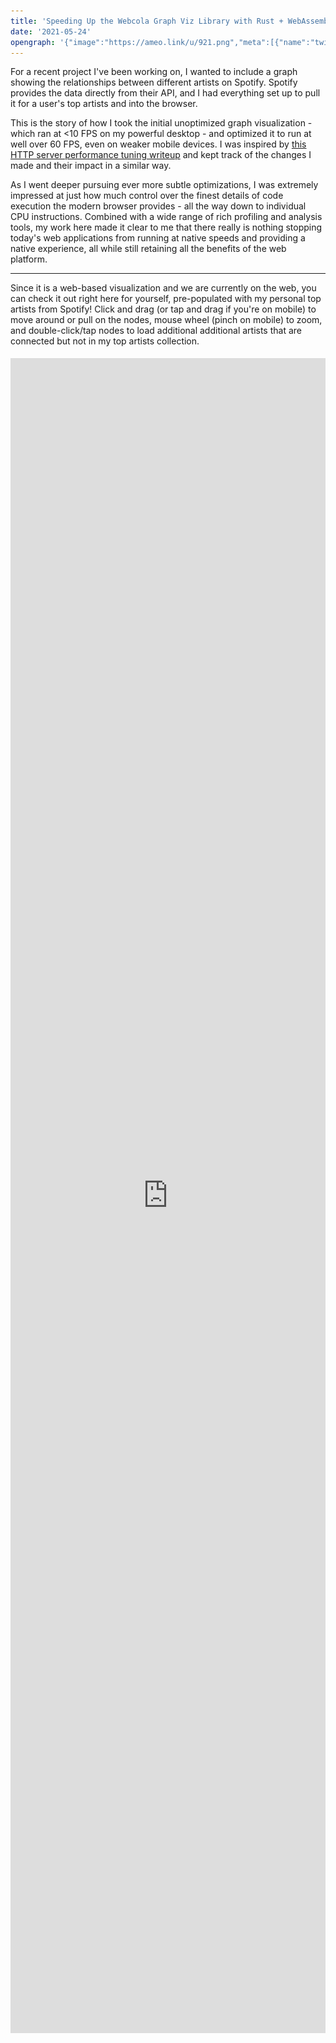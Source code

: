 ```yaml
---
title: 'Speeding Up the Webcola Graph Viz Library with Rust + WebAssembly'
date: '2021-05-24'
opengraph: '{"image":"https://ameo.link/u/921.png","meta":[{"name":"twitter:card","content":"summary_large_image"},{"name":"twitter:image","content":"https://ameo.link/u/921.png"},{"name":"twitter:image:alt","content":"A screenshot of the spotify artist relationship graph from my Spotifytrack site, which was produced using WebCola"}]}'
---
```


For a recent project I've been working on, I wanted to include a graph showing the relationships between different artists on Spotify.  Spotify provides the data directly from their API, and I had everything set up to pull it for a user's top artists and into the browser.

This is the story of how I took the initial unoptimized graph visualization - which ran at <10 FPS on my powerful desktop - and optimized it to run at well over 60 FPS, even on weaker mobile devices.  I was inspired by [this HTTP server performance tuning writeup](https://talawah.io/blog/extreme-http-performance-tuning-one-point-two-million/) and kept track of the changes I made and their impact in a similar way.

As I went deeper pursuing ever more subtle optimizations, I was extremely impressed at just how much control over the finest details of code execution the modern browser provides - all the way down to individual CPU instructions.  Combined with a wide range of rich profiling and analysis tools, my work here made it clear to me that there really is nothing stopping today's web applications from running at native speeds and providing a native experience, all while still retaining all the benefits of the web platform.

----

Since it is a web-based visualization and we are currently on the web, you can check it out right here for yourself, pre-populated with my personal top artists from Spotify!  Click and drag (or tap and drag if you're on mobile) to move around or pull on the nodes, mouse wheel (pinch on mobile) to zoom, and double-click/tap nodes to load additional additional artists that are connected but not in my top artists collection.

<iframe title="Related Artists Graph Visualization Demo" src="https://spotifytrack.net/graph.html" loading="lazy" style="width: 100%; outline: none; border: none; margin-right: 0px; margin-left: 0px; height: 67vh; margin-top: 5px; margin-bottom: 0px;" />

.

If you're using an embedded browser, it might not load.  You can view the full graph on [Spotifytrack](https://spotifytrack.net) and connect your Spotify account to see it personalized for your own top artists.

## Force Directed Graphs

If you're not familiar with them, [force-directed graphs](https://en.wikipedia.org/wiki/Force-directed_graph_drawing) are a visualization for graph data that lays out nodes in an easy-to-see way, avoiding edge crosses as much as possible and trying to keep all edges to approximately the same length.

After a bit of research, I chose the [Webcola](https://ialab.it.monash.edu/webcola/) constraint-based graph layout library.  Webcola is itself a port/adaptation of the C++ [libcola](http://www.adaptagrams.org/) library and it supports easy integration with D3 which I've worked with in the past.  It really was very simple to get a working force-directed graph rendered by adapting some code from their examples, and it actually looked pretty good!  The relationships between artists were apparent and I found myself spending a good amount of time just scrolling around it and exploring my own world of musical connections.

## Initial Analysis

There was one problem though: it was incredibly slow; slow to the tune of 8 FPS.  Obviously, that's not acceptable and it made using the graph very difficult.  To be fair, I had almost 400 nodes in my personal graph and ~1500 edges which was a lot more than any of the Webcola examples, but it felt like performance was an order of magnitude or two too low.

What followed was an extensive journey of optimizing my application and all of the underlying layers to boost that 8 FPS to a consistent 60, even on less powerful devices.

The first step of all of my browser-based performance optimization starts with Google Chrome's excellent built-in profiler.  Here's what one frame of the animation looked like at the start before any changes were made:

![Screenshot of the Google Chrome profiler showing the initial performance of a single frame the Webcola visualization before any performance improvements were made at all](./images/webcola/initial_unoptimized.png)

The whole frame took ~125ms, miles away from the 16.5ms required for 60 FPS.  Ideally, we'll also want it to be even quicker than that since other code needs to run on the webpage as well.

Breaking down where most of the time was being spent, The `Descent.rungeKutta` function comes from the Webcola library and is used to compute new positions for all of the nodes based on the connections between them.  `D3StyleLayoutAdapter.trigger` is the rendering portion where the SVG nodes created by D3 are updated to match the newly computed positions of the nodes.  The `Run Microtasks` section at the end contains some extra D3 bookkeeping code, and finally the small (well, small compared to everything else right now) purple and green bars at the end were for browser-level layout and rendering.

## Eliminating Forced Layout

The first thing I noticed about the perf graph above was the purple boxes with red tags that dominated more than half of the entire frame.  Zooming in a bit more, it became apparent that these were caused by **Forced Reflow**, which means that the browser was being forced to re-compute the geometric layout of all of the SVG nodes in the visualization every time I updated the positions of any of them.

![Screenshot of Google Chrome profiler zoomed in to show forced reflow caused by the getBBox function](./images/webcola/forced_layout.png)

It looked to be caused by the [`getBBox()`](https://developer.mozilla.org/en-US/docs/Web/API/SVGGraphicsElement/getBBox) function which is used to compute the actual size of SVG elements.

Looking at my code, some of the example code I copied over for positioning the labels of the nodes looked like this:

```ts
label
  .attr("x", function (d) { return d.x; })
  .attr("y", function (d) {
    var h = this.getBBox().height;
    return d.y + h/4;
  });
```

After a bit of quick Googling, I found that the `getBBox` function indeed causes forced reflow in SVGs.  Since in my graph all nodes had a uniform height, I was able to replace that code with just this:

```ts
label
  .attr("x", function (d) { return d.x; })
  .attr("y", function (d) { return d.y + 20/4; });
```

That change alone was the biggest contribution to the performance improvements of the graph since the forced layout cost was linear to the number of nodes in the graph but the layout itself required computing positions for all nodes and edges.  Since it was more of a bugfix than an optimization, I don't really count it as part of the main optimization changes I made here, but it was a vital change nonetheless.

Here's what the perf graph looked like after removing the `getBBox()` calls:

![Screenshot of the Google Chrome profiler showing the performance of a single frame of the Webcola visualization after removing the `getBBox` calls](./images/webcola/1_remove_bbox.png)

Much better - already down to ~50ms for a frame.  Still a long way to go, though!

## Custom Canvas-Based Renderer

As a result of removing the horrible `getBBox` code, Webcola has moved up to taking around a third of the processing time of the frame with the D3 rendering and associated overhead taking up the rest.  One thing to notice is that the majority of `D3StyleLayoutAdapter.trigger` is now dominated by calls to [`setAttribute`](https://developer.mozilla.org/en-US/docs/Web/API/Element/setAttribute), which is a browser built-in that is used by D3 under the hood to set the actual attribute on the `<line>` and `<rect>` nodes used to render the graph into the SVG.

Unfortunately, this is a bit of a dead-end for D3; as far as I know, in order to animate the visualization according to the positions computed by Webcola, you need to actually change those attributes - there's no way getting around it.  I managed to improve the performance a bit by using some specialized SVG position setting APIs, but the mere act of setting the coordinates on the SVG elements was still taking up ~15ms, nearly the entire budget for the frame.  Besides that, the "Recalculate Styles", "Layout", and "Paint" boxes at the end had become much more prominent as well and were also seemingly unavoidable overhead of the SVG-based renderer.

After trying a couple of other ideas in vain, I decided to bite the bullet and implement a fully custom renderer for the graph that used Canvas rather than SVG.  Although SVG is a terrific choice for many kinds of visualizations due to its rich API and direct integration into the DOM, there were some things that it doesn't perform very well with.

I'd used the [PixiJS](https://www.pixijs.com/) library on [a](https://notes.ameo.design/fm.html) [few](https://github.com/ameobea/web-synth) [projects](https://cprimozic.net/projects/spf420_x_syncup) in the past and found it to be an extremely productive tool for building rich visualizations and interactive applications in the browser.  It's based on WebGL, but it provides a high-level API on top with lots of useful tools for building applications quickly without compromising performance.

Building out the initial renderer was actually pretty straightforward; the graph visualization only really consists of boxes, lines, and labels.  The biggest advantage over the D3/SVG-based renderer is that the nodes don't need to be managed individually and treated as fully-fledged DOM elements.  Instead, the whole visualization can be passed off to the GPU in one go which performs all of the rendering directly, giving us the equivalent of an image that can then be rendered into the canvas on the page.

The biggest drawback is that we have to do all of the interactive bits (hit-testing, clicking, dragging, hover, etc.) manually instead of relying on handy HTML event listeners and CSS to do it for us.  Thankfully, PIXI includes a ton of utilities to do most of this for us.

The final step was to plug the renderer into Webcola.  Webcola was designed to be pluggable into various different rendering engines, so after looking at how the D3 shim was implemented getting it to work with the canvas-based renderer went pretty smoothly.

Here's the full source code I ended up with for the canvas-based renderer: <https://github.com/Ameobea/spotifytrack/blob/main/frontend/src/components/RelatedArtistsGraph/CanvasRenderer.ts>

After all of that effort, the reward was another massive bump in performance:

![Screenshot of the Google Chrome profiler showing the performance of a single frame of the Webcola visualization after switching to a custom canvas-based renderer implemented using PIXI.js](./images/webcola/2_canvas_renderer.png)

The difference is almost as shocking as the first one!  The renderer went from taking up two thirds of the frame to taking up around 20%, and the total frame time was down to ~32ms.  That's a very usable FPS, at least on my desktop.  However, on smartphones or even lower-end laptops or netbooks, that number is going to be a lot worse.

## Optimizing Webcola

At this point, it became clear that the Webcola library was the next thing to look at since it was taking up the vast majority of the rendering time.  The Chrome profiler also supports line-level profiling, so I zoomed into the `Descent.computeDerivatives` function to see which lines were taking the most CPU time:

![Screenshot of Webcola source code showing line-level annotations of where the most CPU time is being spent](./images/webcola/unoptimized_js_line_level_timings.png)

Well, there are some positives and some negatives.  On the plus side, almost all of the CPU time is spent in a handful of lines.  On the minus side, the hottest lines are all doing very simple operations like reading from/writing to arrays and doing basic math operations.

After spending a lot of time looking at and working with this code, I've discovered that the core of the algorithm consists of computing the distance between each node and all other nodes.  Using this distance measurement and some other magic data determined by Webcola, new positions for each node are computed to better satisfy the layout of the graph as a whole.  This is a n^2 time complexity loop which the nested `for` loops in the code snippet above hint at.

### Switching to Typed Arrays

The issue with the hottest lines all being array stores and loads is that there's really not a ton that can be done to optimize that.  My initial thought was to change all of the arrays, which were vanilla JavaScript arrays, into typed arrays like `Float32Array`.  The APIs between vanilla arrays and typed arrays are actually almost exactly the same and Webcola is written in Typescript, so swapping them out for typed arrays mostly just required changing the constructors and type definitions.

Surprisingly, after doing that, performance actually regressed!  This was the opposite of what I expected because typed arrays are specifically designed for high-performance code.  I did a bit of research, and a couple of potential explanations came up:

 1) The JavaScript engine was doing some optimizations on arrays that it wasn't able to do with the typed arrays.  One thing I only noticed later is that several of the arrays used in the loop were very small (2-3 elements) which might explain some of the issue.
 2) The code was doing out-of-bounds reads somewhere in a way that didn't impact the correctness of the algorithm.  Some posts seemed to indicate that doing out-of-bounds reads on typed arrays caused code to be de-optimized worse than when doing them on normal arrays.
 3) Several of the arrays used in the algorithm were multi-dimensional, so switching them to typed arrays only actually changed the inner dimension.  It's possible that if the arrays were flattened to hold all their elements in a single buffer, the performance might be much better.

In any case, I abandoned this approach entirely and left the arrays as they were.

## Porting Webcola to Rust + WebAssembly

Having run into a wall with optimizing the JavaScript itself for the WebCola engine, I turned to a more radical approach: Re-writing the hot loop in Rust / WebAssembly.

Before going into details about the Wasm port itself, I want to provide a little bit of justification for this decision.  There are a [variety](https://surma.dev/things/js-to-asc/) [of](https://www.usenix.org/system/files/atc19-jangda.pdf) [writeups](https://mrale.ph/blog/2018/02/03/maybe-you-dont-need-rust-to-speed-up-your-js.html) that have pretty much the same message that about boils down to "writing things in Wasm doesn't automatically mean that they're going to be fast or faster than JavaScript."  This is a valid point for a lot of things; modern JS engines like V8 are almost miraculous in their performance and ability to optimize JavaScript execution.

However, there are also many situations where WebAssembly is a much more appealing option than JavaScript due to the much higher degree of control it provides over things like memory layout, data types, and code layout behavior like inlining, monomorphization, etc.  A tight, hot loop doing number crunching without touching the DOM or interoperating with JS data structures is a quite an ideal target for implementation in Wasm.

### Initial Port

My intention with the initial port was to re-write the `computeDerivatives` function in Rust and then make whatever other changes were necessary to glue it to the existing JavaScript code, leaving the bulk of the WebCola codebase as it is and limiting the surface area of the change.  That would make it easier to implement and test the port since less code changes would be necessary.  It also helps to keep changes to WebCola's APIs, both internal and external, as limited as possible.

Since the `computeDerivatives` function itself only really does some basic math and array shuffling, porting it to Rust was pretty trivial.  The complicated part, however, was managing access to the various input and output buffers that are used by it.  In the original WebCola library, those buffers live in arrays that are contained in the parent class of the `computeDerivatives` method.

In fact, all the Rust code I wrote for this port is in a [single file](https://github.com/Ameobea/webcola-wasm/blob/master/src/wasm/src/lib.rs).  Note that the file I linked is the current/latest version of the code and contains a lot of changes (which I go into detail about later in this post) that don't correspond directly to the original JavaScript code.

In order for them to be accessed from WebAssembly, they either need to be copied into the WebAssembly heap as arguments or changed to live inside the Wasm heap by default.  The advantage of the first option is that code changes to the JS code are limited which makes the port easier to manage.  However, the tradeoff is that the buffers need to be copied into the JS heap every time the function is called.

Moving the buffers into JS means they can be accessed very easily from the ported Rust code without needing to copy them around between JS and Wasm, at least not in order to run `computeDerivatives`.  The tradeoff for that is that setting/getting them from JS requires doing that copying and creating dedicated shim functions to facilitate that.

I ended up doing a combination of both methods.  I moved all of the data buffers accessed by `computeDerivatives` into Wasm memory, pre-allocating buffers for them.  I left one of the buffers in JS, the `x` vector which was passed as an argument to `computeDerivatives`.  As it turned out, since the `computeDerivatives` function is only called a few times per frame, the cost of copying these buffers is negligible compared to the cost of running the `computeDerivatives` function itself, not even showing up on the profiler.

Since some other WebCola internals access the buffers that were moved into Wasm, I created some shimmed getter and setter methods that pulled from the Wasm module's memory under the hood:

```ts
public get g(): Float32Array[] {
   const memory: WebAssembly.Memory = this.wasm.get_memory();
   const memoryView = new Float32Array(memory.buffer);

   const gPtr = this.k === 2 ? this.wasm.get_g_2d(this.ctxPtr) : this.wasm.get_g_3d(this.ctxPtr);
   const gOffset = gPtr / BYTES_PER_F32;
   return new Array(this.k)
       .fill(null)
       .map((_, i) => memoryView.subarray(gOffset + i * this.n, gOffset + i * this.n + this.n));
}
```

### Specialization for 2D and 3D Usage via Const Generics

The WebCola library supports both 2D and 3D layout, using the `i` variable to indicate the number of dimensions.  Since this variable is static for a given graph and is known ahead of time, there is an opportunity to provide that information to the compiler at build-time in order to allow it to generate more efficient code that is specialized for either 2D or 3D usage.

Rust has recently added support for [const generics](https://rust-lang.github.io/rfcs/2000-const-generics.html) in stable which suits this use-case perfectly.  Instead of storing `i` as a field and referring to it dynamically at runtime, it's encoded at the type level as a const generic.  Shim functions are then exported for both 2D and 3D versions which both call the same generic function but with a different value for the dimension parameter:

```rs
#[wasm_bindgen]
pub fn compute_2d(ctx_ptr: *mut Context<2>, mut x: Vec<f32>) -> Vec<f32> {
    let ctx: &mut Context<2> = unsafe { &mut *ctx_ptr };
    ctx.compute(&mut x);
    x
}

#[wasm_bindgen]
pub fn compute_3d(ctx_ptr: *mut Context<3>, mut x: Vec<f32>) -> Vec<f32> {
    let ctx: &mut Context<3> = unsafe { &mut *ctx_ptr };
    ctx.compute(&mut x);
    x
}
```

This provides a variety of optimization opportunities that wouldn't otherwise be available:

* The sizes of various buffers can be known statically which allows them to be created on the stack for free rather than having to be dynamically allocated.  This also facilitates automatic bounds check elision which means efficient code can be written without having to use `unsafe` memory accesses.
* Various loops that run `i` times can be unrolled entirely, avoiding the loop control flow entirely
* Various array accesses of data buffers can be made more efficient since their indexes involve multiplying things by `i` in some way or another

### Performance Summary

After performing the initial port and wiring it up to the existing JS code, this is what the profiler looked like:

![Screenshot of the Google Chrome profiler showing the performance of a single frame of the Webcola visualization after re-implementing the hottest part of the Webcola library in Rust + WebAssembly](./images/webcola/3_initial_wasm_webcola.png)

It's clear that the WebAssembly port was very worth it!  The `rungeKutta` function which spends the vast majority of its time calling `computeDerivatives` went from taking ~18ms to just 9ms - a 2x speedup!  If I had to guess, I'd say that much of this improved performance comes from more efficient accesses to the data buffers and the benefits of making the dimension static at compile time listed above.

Despite all of that, the actual code was a more or less 1-to-1 port; all of the performance improvements came from opportunities made possible by Rust/WebAssembly.  Although it would technically be possible to manually create separate 2D and 3D versions of the JS code, Rust allows it to be codified and made fully automatic.

## Improvements to the Wasm Port

After having ported `computeDerivatives` to Wasm, I had started to become more familiar with how it worked and what it was actually doing.  At its core, it's computing the distance between each node in the graph and all other nodes, doing some math and other logic, and then writing results to output buffers.

### Pre-Computing Distances

One change to the code which sped things up a bit was to move the distance computations themselves out before the main loop.  The original code would compute the distance for each node-node pair in the graph and then immediately use that to perform some additional computations and write to output buffers.  By doing all the distance calculations up front, both code code paths become simpler and easier for the compiler to optimize.

The cost is that the distances must be written into intermediate buffers and then read out again which puts pressure on the caches.  Despite that, I found that it resulted in a slight performance uptick overall:

![Screenshot of the Google Chrome Profiler showing the performance of a single frame of the Webcola visualization after pre-computing distances ahead of time](./images/webcola/4_precompute_distances.png)

Another change that I worked in around this time was converting some of the multi-dimensional arrays from `Vec<Vec<f32>>` and similar to `Vec<f32>`, storing elements contiguously and accessing them like `buf[u * n + v]` rather than `buf[u][v]`.

Theoretically, doing this should improve the locality of data and reduce indirection by avoiding the need to do multiple steps of pointer arithmetic using dynamic pointers.  Flattening the arrays allows the index to be calculated statically and then added to the base of the array.

In practice, I didn't really notice much of an improvement in performance after doing this.  It could be because the data access patterns for the arrays are bad enough that the cost of loading the data from memory itself outweighed the inefficient data structures or perhaps the fact that the allocator used by the application placed the sub-arrays close together in memory anyway.

### Delay Displacement Checking

There was some code included in the distance computation path that about boiled down to this:

```py
for node_a in nodes:
    for node_b in nodes:
        distance = compute_distance(node_a, node_b)
        while distance < 0.000000001:
            node_a.position += random_offset()
            node_b.position += random_offset()

            distance = compute_distance(node_a, node_b)
```

This is necessary to prevent dividing by zero from happening later on in the computation path if two nodes are at exactly or almost exactly the same point.  However, that realistically is only going to happen during the first few iterations of the computation; all nodes are initialized to the same point, but then the algorithm is designed to arrange them so that they're roughly equidistant from each other.  Additionally, if one node needs to be offset, it's likely that all other nodes need to be offset as well.

In order to simplify the distance computation loop and remove as many branches from it as possible, I changed the code to something like this:

```py
while True:
    needs_displace = false;
    for node_a in nodes:
        for node_b in nodes:
            distance = compute_distance(node_a, node_b)

            needs_displace = needs_displace || distance < 0.000000001

    if not needs_displace:
        break

    for node_a in nodes:
        for node_b in nodes:
            distance = compute_distance(node_a, node_b)

            if distance < 0.000000001:
                node_a.position += random_offset()
                node_b.position += random_offset()
```

Although this looks like a lot more code, it's important to note that most of it is only going to run the first few calls (or first call) to `computeDerivatives` when all the nodes are on top of each other.  The important change is that the conditional check is removed from each iteration of the main distance computation loop and all of the code responsible for applying the displacements is pulled out as well.

Although it's true that modern CPU branch predictors are [extremely effective](https://blog.cloudflare.com/branch-predictor/) and adding branches can often be free up to a certain point, there is still the benefit of the code being simplified and a level of nesting from the hot loop being removed.

All in all, making this change yielded another modest performance bump:

![Screenshot of the Google Chrome Profiler showing the performance of a single frame of the Webcola visualization after splitting displacement computation out of the distance calculation path](./images/webcola/5_optimize_displacement_checking.png)

### Wasm SIMD + Other Misc. Optimizations

Among the final optimizations that I made to the Wasm was the addition of SIMD to accelerate the computation.  There were two places that I was able to apply it: the distance computation loop and some matrix multiplications used by a `computeStepSize` function that I also ported to Wasm.

In both cases, the SIMD implementation was pretty straightforward, just doing 4 operations at once instead of 1.  The one place that was a bit interesting was the handling for the `needs_displace` flag that was maintained during each distance computation.  Since 4 distances were computed at once, the `needs_displace` variable was replaced with a SIMD vector holding 4 flags which were then extracted one by one and OR'd with each other after all distances were computed:

```rs
let mut needs_to_apply_displacements = unsafe { f32x4_splat(0.) };

for i in 0..DIMS {
    for u in 0..n {
        let summed_distances_squared_v = ...;
        let sqrted = f32x4_sqrt(summed_distances_squared_v);

        // check here if we need to apply displacements
        let any_under_displacement_threshold =
            f32x4_lt(sqrted_distance, displacement_threshold);
        needs_to_apply_displacements = f32x4_max(
            needs_to_apply_displacements,
            any_under_displacement_threshold,
        );
    }
}

let needs_displace = unsafe {
    f32x4_extract_lane::<0>(needs_to_apply_displacements) != 0.
      || f32x4_extract_lane::<1>(needs_to_apply_displacements) != 0.
      || f32x4_extract_lane::<2>(needs_to_apply_displacements) != 0.
      || f32x4_extract_lane::<3>(needs_to_apply_displacements) != 0.
};
```

The `computeStepSize` function was actually the larger contributor to overall performance gain.  I hadn't mentioned it in the past because up until this point, it was a very small overall contributor to runtime.  However, since `computeDerivatives` had been optimized a good bit, it had become much more prominent.  That whole function is pretty much just matrix multiplication which not surprisingly is greatly accelerated by SIMD.

As I always do when adding SIMD to wasm, I added a `simd` feature to the Rust project and created SIMD and non-SIMD functions that are conditionally compiled depending on whether it's enabled or not.  Running the SIMD version yielded the following results:

![Screenshot of the Google Chrome Profiler showing the performance of a single frame of the Webcola visualization after all optimizations to the Wasm were completed](./images/webcola/6_fully_optimized_wasm.png)

Although it may not have seemed like it from step to step, there's been a respectable performance bump between the initial Wasm port and this version after applying the various optimizations.  All of the small changes added up to give a significant overall result.

I was pretty surprised to see that the SIMD-ification of the distance computation had such a tiny impact.  In the past, just adding SIMD bumped performance to 50%+ in compute-heavy code sections.  During the process of trying to figure out why this was, I set the `#[inline(never)]` attribute on the `compute_distances()` function where the SIMD happens and was very surprised to see this:

![Screenshot of the Google Chrome Profiler showing the performance of a single frame of the Webcola visualization after the no-inline attribute was set on the compute_distances function](./images/webcola/non-inlined-compute-distances.png)

This `compute_distances` function, which I had assumed was taking the majority of the runtime, is entirely contained within the small bottom-most segment of the profile and was only taking up a small percentage of the `computeDerivatives` function runtime.  That explains why adding SIMD to the distance computation didn't have a huge impact on overall performance; it just doesn't run long enough for improvements there to matter much overall.

## Sprite Caching

Now that the Wasm was optimized as far as I could get it (so far), I switched back to looking at the renderer since it had once again emerged as taking >50% of the CPU time.  I did some reading online one PixiJS forums and other places to see what kinds of things people did to speed up their applications.

All the nodes in the graph were constructed from PIXI `Graphics` objects which supports rendering shapes, lines, and other graphics primitives and composing them to create more complex images.  Internally, `Graphics` build up a list of WebGL draw calls and submit them for rendering on the GPU every frame.  This is great for dynamic elements or animations where the draw calls need to change every frame.

I used `Graphics` for the backgrounds of each node in the graph, meaning that each node was created dynamically every frame.  However, the actual shape of the nodes never changed at all other than color when they are de/selected.

PixiJS has a feature where `Graphics` and other objects can be rendered to a `Texture`, bypassing the need to re-generate them each frame.  The `Texture` can then be used to build a `Sprite` which can be added to the scene and manipulated in the same way as `Graphics`.

When populating the graph with nodes, I converted the `Graphics` to `Sprites` immediately.  The only other change that was required was changing the node background color from being set in the draw calls themselves to being set via `tint`, which can be changed every frame and applied for free without having to re-generate the texture.

This resulted in a very significant (at this point) performance win, allowing the renderer itself to finish in just over 2 milliseconds on average.

![Screenshot of the Google Chrome Profiler showing the performance of a single frame of the Webcola visualization after caching the nodes as textures rather than re-rendering them every frame](./images/webcola/7_fully_optimized_after_sprite_caching__.png)

## Going Deeper: Assembly-Level Analysis

At this point, I had hit a wall.  Chrome's profiler showed that `compute_2d` was taking up all the Wasm runtime, and the vast majority of that was happening outside of the `compute_distances` function.  The whole rest of that function is just a loop over all node pairs, loading the pre-computed values from memory, doing some math, and storing the results back to memory.  I tried pulling various pieces of that loop out into other functions and marking them with `#[inline(never)]`, but the profiler yielded more or less random results.  The functions were simply too small to show up well with whatever the profiler's sample interval is, and I found no way to increase that sample rate.

What I *really* needed was line-level profiling like Chrome provides for JS.  Unfortunately, that doesn't work for Wasm; it shows all of the runtime for the Wasm module on the first line.

![A screenshot of the Google Chrome source view showing how all of the runtime for Wasm modules is attributed to the first line of the module](./images/webcola/wasm-line-level-profiling-fail.png)

Luckily, there was one final option for figuring out where all the CPU time was going: the CPU itself.

V8, Google Chrome/Chromium's JavaScript engine, [has support](https://v8.dev/docs/linux-perf) for integrating with Linux's `perf` profiling tool, allowing the JIT-compiled code it produces to be analyzed and instrumented at the CPU-instruction level.  After V8 parses, compiles, and optimizes WebAssembly or JavaScript source code, it uses [Turbofan](https://v8.dev/docs/turbofan) to generate actual machine code for the target system.  That code is then loaded into executable memory and executed just like a native executable would be.

V8's `perf` integration allows for this JIT-compiled code to be labeled with function names and other information which makes it possible to match the generated assembly instructions to the JS or Wasm it was compiled from.  Getting it to work was surprisingly simple, just launch Chrome with some special flags, record the PID of the renderer process for the tab you want to profile which is listed in Chrome's built-in Task Manager and then run a `perf` command in the terminal while running the code you want to measure.

After injecting the profile file with some additional data generated by Chrome and loading it up with `perf report`, it's possible to search for the actual name of the Wasm or JS function that ran:

![A screenshot of the perf profile generated for the application, showing runtime of the JIT-compiled Wasm functions themselves](./images/webcola/v8-perf-top-level.png)

The place where things get REALLY exciting is when you drill down into the function itself and get to look at the CPU instructions that make it up:

<iframe loading="lazy" title="Perf Instruction Level View" src="https://ameo.link/u/91p.html" style="width: calc(100% - 40px); outline: none; border: none; margin-right: 20px; margin-left: 20px; height: 80vh; margin-top: 5px; margin-bottom: 0px;" />

.

This view shows all CPU instructions in the selected function along with the percentage of runtime that was spent executing (approximately) each one of them.  By default, it starts off pointing to the "hottest" instruction in the function, the one that the instruction pointer was pointing to for the largest number of samples.

This is an incredibly useful tool; there is no "lower level" than this, at least not that can be reached with software.  We see, instruction for instruction, where the CPU is spending most of its time and what native code was generated from the WebAssembly module.  It's a beautiful reminder that no matter how many layers of abstraction, codegen, compilation, optimization, and sandboxing there are, it all ends with a CPU executing instructions.

Using this information, it's possible to start digging into what parts of the code are the most expensive and optimizing them at an extremely granular level.

### Avoiding Expensive `f32::is_finite()` Call

I began at the most obvious starting point: the hottest instruction: `and $0x7fffffff,%r9d`.  According to perf, over 16% of the total execution time of the entire `compute_2d` function was spent on this single instruction!

It is a binary AND with a constant that takes place in the middle of a bunch of comparisons and other logic involving floating-point numbers as indicated by the use of `xmm` registers.  Additionally, it requires the 32-bit float to be moved out of the `xmm` register and into a general purpose register and then loaded back which adds additional overhead.

I'm not sure why exactly this instruction took so long to run compared to the others; it could be a cost of moving data between `xmm` and general purpose registers, or perhaps the binary operation screwed up pipelining in some way.  In any case, it seemed clear to me that improving this situation would likely speed things up significantly.

I wasn't sure what was going on, so I googled the hex constant.  The [first Stack Overflow result](https://stackoverflow.com/questions/46625819/what-does-0x7fffffff-mean-in-inttime-time1000-0-0x7fffffff) made it clear that this has the effect of clearing out the sign bit of a 32-bit floating point number, taking the absolute value of it.

Looking through the disassembled WebAssembly code produced using the `wasm2wat` tool from the [WebAssembly Binary Toolkit](https://github.com/WebAssembly/wabt), I found the place that generated these instructions:

```wasm
local.get 25
i32.reinterpret_f32
i32.const 2147483647 (; This is our magical `0x7fff_ffff` constant ;)
i32.and
f32.reinterpret_i32
f32.const inf (;=inf;)
f32.lt
i32.const 1
i32.xor
br_if 0 (;@5;)
```

The Rust code that generated these instructions maps back to this line:

```rs
if weight > 1. && distance > ideal_distance || !ideal_distance.is_finite() {
```

More specifically, the `f32::is_finite` function which has this source code:

```rs
self.abs_private() < Self::INFINITY
```

And `f32::abs_private()` is this:

```rs
f32::from_bits(self.to_bits() & 0x7fff_ffff)
```

The code makes sense; it sets the sign bit to 0 so that `-Infinity` is converted to `Infinity`, and then checks that the value is less than it and inverts the result with `xor 1`.

However, in this particular situation, we know that `-Infinity` will never be produced for `ideal_distance` so we can avoid doing this check altogether!

Changing the Rust code to this:

```rs
if weight > 1. && distance > ideal_distance || ideal_distance == std::f32::INFINITY {
```

Produced the following WebAssembly:

```wasm
...
f32.load
local.tee 25
f32.const inf (;=inf;)
f32.ne
```

And this the assembly that `perf` showed:

<iframe loading="lazy" title="Perf Instruction Level View After Optimization" src="https://ameo.link/u/91q.html" style="width: calc(100% - 40px); outline: none; border: none; margin-right: 20px; margin-left: 20px; height: 80vh; margin-top: 5px; margin-bottom: 0px;" />

.

That's much better; the most expensive instructions look to mostly be loads from memory and conditional branches.  The conditional branches being expensive makes sense since these conditions are largely random and don't follow a pattern that the CPU's branch predictor can easily learn.

Making that tiny change actually made a detectable difference in performance for the whole function.  I'm still not sure exactly why doing that binary AND was that expensive, though, and I'd love to hear from anyone who does know!

### Cheaper Alternative to `f32x4.max`

When scrolling through the disassembled code for `compute_2d`, I spotted a span of instructions that I didn't understand:

<iframe loading="lazy" title="Perf Instruction Level View of Weird SIMD Stuff" src="https://ameo.link/u/91s.html" style="width: calc(100% - 40px); outline: none; border: none; margin-right: 20px; margin-left: 20px; height: 200px; margin-top: 5px; margin-bottom: 0px;" />

.

Googling the names of some of these instructions, I really couldn't understand what was going on.  It didn't seem to correspond to any of my code.

After a lot of looking around and reading various things, I finally found the answer.  This sequence of instructions is generated by V8 to implement the `f32x4.max` SIMD instruction.  Here's the spot in the Chromium source code where the actual instructions are emitted: <https://source.chromium.org/chromium/chromium/src/+/main:v8/src/compiler/backend/x64/code-generator-x64.cc;drc=8ab75a56a24f34d4f582261c99939ffa1446a3b7;l=2712>

From what I could tell, the `f32x4.max` instruction guarantees that things like negative zeroes and NaNs are properly propagated through which is why it emits all of those weird instructions rather than just a single `vmaxps` instructions or similar.

In my code, I was using the `f32x4.max` to combine bitflags created using `f32x4.lt`.  I switched to using `f32x4.or` which is actually the correct choice in that situation.  This successfully collapsed down all of those instructions.

I also learned from someone in the WebAssembly Discord Server named Zhin (who just so happens to work on Wasm SIMD at Google) that some recently added Wasm SIMD instructions were added, one of which is `f32x4.pmax`.  `pmax` matches the behavior of `std::max` from C++ and would have been another valid option.

### Better Array Indexing

One change I made along the way here was altering the way I indexed into various data buffers.  The main loop of the function looked like this:

```rs
for u in 0..n {
    for v in 0..n {
        let _ = self.buffer[u * n + v];
        let _ = self.other_buffer[u * n + v];
    }
}
```

Reading to or writing from any of those buffers required doing a multiplication and an addition in order to compute the correct index.  Although the various compilers and optimizers in the chain are almost certainly smart enough to optimize this pretty well, it still was more complex than it needed to be.

I changed the indexing scheme to work like this:

```rs
let mut ix = 0;
for u in 0..n {
    for v in 0..n {
        let _ = self.buffer[ix];
        let _ = self.other_buffer[ix];

        ix += 1;
    }
}
```

Although I didn't notice any direct improvement in performance from this change, the number of lines of decompiled WebAssembly generated went down and the number of locals used by the function also went down which is almost always a good thing.  The less code there is, the easier it is for the compilers to optimize it.

### Manual Loop Unrolling for `compute_step_size`

Profiling info was also available for the `compute_step_size` function.  Although `compute_step_size` only has ~13% of the runtime of `compute_2d`, it still deserved some attention using the info from `perf`.

After opening the disassembly view, I was immediately impressed that:

1. 50% of the total runtime was spent on only 3 instructions
2. All of these instructions mapped one-to-one to Rust Wasm SIMD intrinsics

Here's the Rust code, from the SIMD `dot_product` function inlined into `compute_step_size_2d`:

```rs
let mut vector_sum = unsafe { f32x4_splat(0.) };
let chunk_count = (count - (count % 4)) / 4;
for chunk_ix in 0..chunk_count {
    let i = chunk_ix * 4;
    unsafe {
        let a_n = v128_load(a.add(i) as *const v128);
        let b_n = v128_load(b.add(i) as *const v128);
        let multiplied = f32x4_mul(a_n, b_n);
        vector_sum = f32x4_add(vector_sum, multiplied);
    }
}
```

And here's the generated x86 assembly:

<iframe loading="lazy" title="Perf Instruction Level View of SIMD Dot Product" src="https://ameo.link/u/91t.html" style="width: calc(100% - 40px); outline: none; border: none; margin-right: 20px; margin-left: 20px; height: 200px; margin-top: 5px; margin-bottom: 0px;" />

.

In this case, neither Rust/LLVM, `wasm-opt`, nor V8 did any unrolling on this very tight loop.  That means that for every element of the inputs, it needs to perform the index increment and comparison to see if it's done.  By performing multiple operations per iteration of the loop, the work to overhead ratio can be reduced.

I manually unrolled the loop to perform 4 SIMD multiply-adds per iteration, processing a total of 16 elements from the input array:

```rs
let mut i = 0u64;
let max_i = chunk_count * CHUNK_SIZE;
while i != max_i {
    unsafe {
        let a_n = v128_load(a.add(i as usize) as *const v128);
        let b_n = v128_load(b.add(i as usize) as *const v128);
        let multiplied = f32x4_mul(a_n, b_n);
        vector_sum = f32x4_add(vector_sum, multiplied);

        let a_n = v128_load(a.add(i as usize + 4) as *const v128);
        let b_n = v128_load(b.add(i as usize + 4) as *const v128);
        let multiplied = f32x4_mul(a_n, b_n);
        vector_sum = f32x4_add(vector_sum, multiplied);

        let a_n = v128_load(a.add(i as usize + 8) as *const v128);
        let b_n = v128_load(b.add(i as usize + 8) as *const v128);
        let multiplied = f32x4_mul(a_n, b_n);
        vector_sum = f32x4_add(vector_sum, multiplied);

        let a_n = v128_load(a.add(i as usize + 12) as *const v128);
        let b_n = v128_load(b.add(i as usize + 12) as *const v128);
        let multiplied = f32x4_mul(a_n, b_n);
        vector_sum = f32x4_add(vector_sum, multiplied);
    }
    i += CHUNK_SIZE;
}
```

This resulted in `compute_step_size_2d` going from ~13% of the runtime of `compute_2d` to ~9%.

## Getting Creative

Even after removing the `is_finite` call, the single line doing three conditional checks remained the most expensive one in the function.  When trying to figure out ways to optimize it, I realized that two of conditions could probably be collapsed into one.

Here's the line again after making the change to remove the `is_finite` call:

```rs
if weight > 1. && distance > ideal_distance || ideal_distance == std::f32::INFINITY {
```

In this application, there is no way for `distance` to ever be infinite, meaning that if `ideal_distance == std::f32::INFINITY`, then `distance > ideal_distance` must be false.  Given that info, this is the full set of possible values for these three conditions:

| weight > 1 | distance > ideal_distance | ideal_distance == INFINITY |
|------------|---------------------------|----------------------------|
| T          | T                         | F                          |
| T          | F                         | T                          |
| T          | F                         | F                          |
| F          | T                         | F                          |
| F          | F                         | T                          |
| F          | F                         | F                          |

And this is the full set of values for which the whole condition is true:

| weight > 1 | distance > ideal_distance | ideal_distance == INFINITY |
|------------|---------------------------|----------------------------|
| T          | T                         | F                          |
| T          | F                         | T                          |
| F          | F                         | T                          |

One thing to note at this point is that the `ideal_distance == INFINITY` check is basically just a flag.  If the ideal distance is infinite, all we do is zero out some indexes in a big array and continue on to the next node pair.  Additionally, `ideal_distance` is never below zero; it is always a positive number since it's computed as `sqrt((x1 - x2)^2 + (y1 - y2)^2)`.

Using this knowledge, I added some code on the JS side before any of the Wasm code was ever called to look through the `ideal_distances` buffer, find all indexes where the ideal distance was `Infinity`, and set it to a negative number.  At the same time, I also changed `weight` to be a large positive number for that same index.  This is valid because for any index where `ideal_distance` is `Infinity`, it is skipped and the `weight` value isn't used.

That allows the truth table to be changed to this:

| weight > 1 | distance > ideal_distance | ideal_distance < 0 |
|------------|---------------------------|--------------------|
| T          | T                         | T                  |
| T          | T                         | F                  |
| T          | F                         | T                  |
| T          | F                         | F                  |
| F          | T                         | T                  |
| F          | T                         | F                  |
| F          | F                         | T                  |
| F          | F                         | F                  |

Since we changed the input data to enforce that if `ideal_distance < 0`, `weight` is guaranteed to be > 1 and `distance` is guaranteed to be greater than `ideal_distance`, we can reduce down to this:

| weight > 1 | distance > ideal_distance | ideal_distance < 0 |
|------------|---------------------------|--------------------|
| T          | T                         | T                  |
| T          | T                         | F                  |
| T          | F                         | F                  |
| F          | T                         | F                  |
| F          | F                         | F                  |

And from that, only these values satisfy the full condition which is now `(weight > 1 && ideal_distance > ideal_distance) || ideal_distance < 0`:

| weight > 1 | distance > ideal_distance | ideal_distance < 0 |
|------------|---------------------------|--------------------|
| T          | T                         | T                  |
| T          | T                         | F                  |

This means that the `ideal_distance < 0` check goes away entirely, leaving our one and only condition as `weight > 1 && distance > ideal_distance`.  This is much easier to compute than the original and a big improvement!

### SIMD-ifying the Comparison

Since this comparison is so simple, I figured I would give a shot at lifting it up into the `compute_distances` function and compute it with SIMD.  It turned out to be very easy!  Here's the whole thing:

```rs
 let ideal_distances_v = v128_load(
     self.D.get_unchecked(u * n + v_chunk_ix * 4) as *const f32
         as *const _,
 );
 let weights_v = v128_load(self.G.get_unchecked(u * n + v_chunk_ix * 4)
     as *const f32
     as *const _);

 let flags = v128_and(
     f32x4_gt(sqrted, ideal_distances_v),
     f32x4_gt(weights_v, f32x4_splat(1.)),
 );
 v128_store(
     self.inner_condition_flags
         .get_unchecked_mut(u * n + v_chunk_ix * 4)
         as *mut f32 as *mut _,
     flags,
 );
```

The whole thing maps one to one to Wasm SIMD instructions, allowing us to compute 4 of these flags at once.  The result of each check is stored in a buffer and read out by the main loop.

Although the most expensive part of the conditional - the conditional jump and associated branch predictor misses - still remained, almost all of the rest of the cost of that comparison was removed.  Memory loads from the buffers were performed more efficiently 4 elements at a time and could be skipped entirely if the condition was a hit, the comparisons themselves are done using SIMD, and the comparisons being performed were much simpler.

## Final Result

After everything, here's the final flame chart:

![Screenshot of the Google Chrome Profiler showing the performance of a single frame of the Webcola visualization after all optimizations were applied including the most recent ones from assembly-level analysis](./images/webcola/8_final.png)

Although frame times vary, they are almost always below 8 milliseconds and average something like 7.25ms.  Considering how things were when we started, this honestly feels somewhat miraculous.  I find myself looking at the various flame charts, assembly dumps, and other visualizations that were produced along the way and feeling like I've created a small gem of computational beauty.  The best part is that it all has a purpose - it creates a pretty, personalize, and interactive data visualization.

Finally, for posterity, here's the full source code generated by V8 for the `compute_2d` function:

<iframe loading="lazy" title="Perf Instruction Level View of Final compute_2d Function" src="https://ameo.link/u/91u.html" style="width: calc(100% - 40px); outline: none; border: none; margin-right: 20px; margin-left: 20px; height: 60vh; margin-top: 5px; margin-bottom: 0px;" />

.

If you're reading this using Google Chrome on an x86 CPU, something very similar to this is running on your CPU right now :)

## Takeaways

This whole experience served to reinforce my confidence in the power of the modern web as a flexible and fully-featured application platform.  You get all the existing benefits of instantly accessible content on any device written using rich and mature languages and tooling.  You get integration with all other sites using common protocols.  You get battle-hardened sandboxing and application-level security by default.  And now, you get incredibly granular control down to individual CPU instructions - if you want it.  And if you don't, you can import a library off of NPM and have a fully functional prototype running in a couple of hours.

There's a reason I'm as obsessed with WebAssembly as I am.  It really feels like the missing piece that we've been searching for to help fix the issues with the web and help it grow into the future.  It hugely narrows the gap between the browser and the hardware making web applications as feel smooth and responsive as the native apps people love.  The fact that it's still growing and improving (Wasm SIMD was stabilized less than a week ago at the time of writing this) makes this possible.  As more Wasm features such as interface types and `anyref` continue to be built and deployed, it becomes even more powerful and gains exponentially more use-cases.

For me personally, I got a huge amount of enjoyment out of tracing the whole thing through all the layers involved with making it happen.  Rust -> LLVM -> WebAssembly -> `wasm-opt` -> Chromium -> V8 -> TurboFan -> Machine Code is a hell of a journey, and the fact that beautiful, optimized CPU instructions is the result is nothing short of amazing.

I was also fascinated by how addicting this optimization work was!  Seeing direct and measurable incremental progress is as good as it gets for this kind of work, and I was only able to stop once I couldn't scrape even the smallest additional improvement out of it.

But what's most important was that it all had a purpose!  This wasn't optimizing an algorithm to theoretical perfection for its own sake.  Every bit of performance improvement made the visualization itself more pleasant to use and provided a better experience to users on all kinds of devices.  I can drag around the nodes and watch them balance with each other and reach a locally optimal arrangement and know that underneath it all, my carefully crafted code was spinning away in my computer's CPU.

----

If you read down to here, even if you just skimmed, thank you for taking the time to read about my journey!  I hope this inspires you to build something of your own (as I was inspired by [this optimization saga](https://talawah.io/blog/extreme-http-performance-tuning-one-point-two-million/), if you missed it earlier), or gives you a chance to see the beauty and wonder again in the work we do as programmers.
